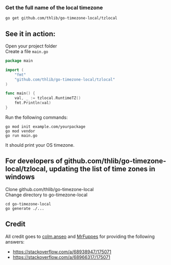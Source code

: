 ### Get the full name of the local timezone

```
go get github.com/thlib/go-timezone-local/tzlocal
```

See it in action:
-----

Open your project folder  
Create a file `main.go`

```go
package main

import (
    "fmt"
    "github.com/thlib/go-timezone-local/tzlocal"
)

func main() {
    val, _ := tzlocal.RuntimeTZ()
    fmt.Println(val)
}
```

Run the following commands:
```
go mod init example.com/yourpackage
go mod vendor
go run main.go
```

It should print your OS timezone.

For developers of github.com/thlib/go-timezone-local/tzlocal, updating the list of time zones in windows
-----

Clone github.com/thlib/go-timezone-local  
Change directory to go-timezone-local  

```
cd go-timezone-local
go generate ./...
```

Credit
------

All credit goes to [colm.anseo](https://stackoverflow.com/users/1218512/colm-anseo) and [MrFuppes](https://stackoverflow.com/users/10197418/mrfuppes) for providing the following answers:  
* https://stackoverflow.com/a/68938947/175071
* https://stackoverflow.com/a/68966317/175071
